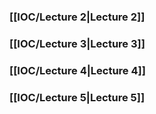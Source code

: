 ### [[IOC/Lecture 2|Lecture 2]]
### [[IOC/Lecture 3|Lecture 3]]
### [[IOC/Lecture 4|Lecture 4]]
### [[IOC/Lecture 5|Lecture 5]]